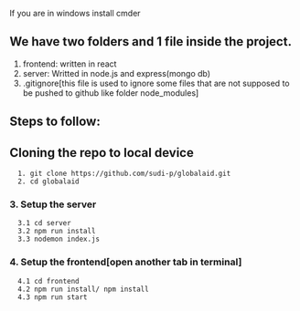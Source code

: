 If you are in windows install cmder

## We have two folders and 1 file inside the project.
1. frontend: written in react
2. server: Writted in node.js and express(mongo db)
3. .gitignore[this file is used to ignore some files that are not supposed to be pushed to github like folder node_modules]
## Steps to follow:
## Cloning the repo to local device
      1. git clone https://github.com/sudi-p/globalaid.git
      2. cd globalaid 
### 3. Setup the server
      3.1 cd server
      3.2 npm run install
      3.3 nodemon index.js
### 4. Setup the frontend[open another tab in terminal]
      4.1 cd frontend
      4.2 npm run install/ npm install
      4.3 npm run start
